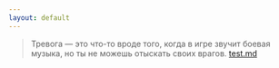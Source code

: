 ```yaml
---
layout: default
---
```


>Тревога — это что-то вроде того, когда в игре звучит боевая музыка, но ты не можешь отыскать своих врагов.
[test.md](test.md)